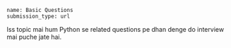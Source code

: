 ```ngMeta
name: Basic Questions
submission_type: url
```


Iss topic mai hum Python  se related questions pe dhan denge do interview mai puche jate hai.




